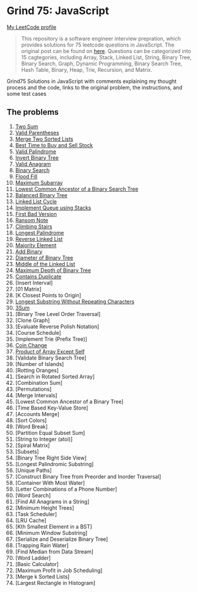 # Grind 75: JavaScript

[My LeetCode profile](https://leetcode.com/brendondsouza/)

> This repository is a software engineer interview prepration, which provides solutions for 75 leetcode questions in JavaScript. The original post can be found on [here](https://www.techinterviewhandbook.org/grind75?grouping=topics&order=difficulty&hours=8). Questions can be categorized into 15 cagtegories, including Array, Stack, Linked List, String, Binary Tree, Binary Search, Graph, Dynamic Programming, Binary Search Tree, Hash Table, Binary, Heap, Trie, Recursion, and Matrix.

Grind75 Solutions in JavaScript with comments explaining my thought process and the code, links to the original problem, the instructions, and some test cases

## The problems
1. [Two Sum](https://github.com/brendondsouza/Grind75/blob/main/two-sum.js)
2. [Valid Parentheses](https://github.com/brendondsouza/Grind75/blob/main/valid-parenthesis.js)
3. [Merge Two Sorted Lists](https://github.com/brendondsouza/Grind75/blob/main/merge-two-sorted-lists.js)
4. [Best Time to Buy and Sell Stock](https://github.com/brendondsouza/Grind75/blob/main/best-time-to-buy-and-sell-stock.js)
5. [Valid Palindrome](https://github.com/brendondsouza/Grind75/blob/main/valid-palindrome.js)
6. [Invert Binary Tree](https://github.com/brendondsouza/Grind75/blob/main/invert-binary-tree.js)
7. [Valid Anagram](https://github.com/brendondsouza/Grind75/blob/main/valid-anagram.js)
8. [Binary Search](https://github.com/brendondsouza/Grind75/blob/main/binary-search.js)
9. [Flood Fill](https://github.com/brendondsouza/Grind75/blob/main/flood-fill.js)
10. [Maximum Subarray](https://github.com/brendondsouza/Grind75/blob/main/maximum-subarray.js)
11. [Lowest Common Ancestor of a Binary Search Tree](https://github.com/brendondsouza/Grind75/blob/main/lowest-common-ancestor-binary-search-tree.js)
12. [Balanced Binary Tree](https://github.com/brendondsouza/Grind75/blob/main/balanced-binary-tree.js)
13. [Linked List Cycle](https://github.com/brendondsouza/Grind75/blob/main/linked-list-cycle.js)
14. [Implement Queue using Stacks](https://github.com/brendondsouza/Grind75/blob/main/implement-queue-using-stacks.js)
15. [First Bad Version](https://github.com/brendondsouza/Grind75/blob/main/first-bad-version.js)
16. [Ransom Note](https://github.com/brendondsouza/Grind75/blob/main/ransom-note.js)
17. [Climbing Stairs](https://github.com/brendondsouza/Grind75/blob/main/climbing-stairs.js)
18. [Longest Palindrome](https://github.com/brendondsouza/Grind75/blob/main/longest-palindrome.js)
19. [Reverse Linked List](https://github.com/brendondsouza/Grind75/blob/main/reverse-linked-list.js)
20. [Majority Element](https://github.com/brendondsouza/Grind75/blob/main/majority-element.js)
21. [Add Binary](https://github.com/brendondsouza/Grind75/blob/main/add-binary.js)
22. [Diameter of Binary Tree](https://github.com/brendondsouza/Grind75/blob/main/depth-of-a-binary-tree.js)
23. [Middle of the Linked List](https://github.com/brendondsouza/Grind75/blob/main/middle-of-the-linked-list.js)
24. [Maximum Depth of Binary Tree](https://github.com/brendondsouza/Grind75/blob/main/maximum-depth-of-binary-tree.js)
25. [Contains Duplicate](https://github.com/brendondsouza/Grind75/blob/main/contains-duplicates.js)
26. [Insert Interval]
27. [01 Matrix]
28. [K Closest Points to Origin]
29. [Longest Substring Without Repeating Characters](https://github.com/brendondsouza/Grind75/blob/main/longest-substring-without-repeating-characters.js)
30. [3Sum](https://github.com/brendondsouza/Grind75/blob/main/3-sum.js)
32. [Binary Tree Level Order Traversal]
33. [Clone Graph]
34. [Evaluate Reverse Polish Notation]
35. [Course Schedule]
36. [Implement Trie (Prefix Tree)]
37. [Coin Change](https://github.com/brendondsouza/Grind75/blob/main/coin-change.js)
38. [Product of Array Except Self](https://github.com/brendondsouza/Grind75/blob/main/product-of-array-except-self.js)
39. [Validate Binary Search Tree]
40. [Number of Islands]
41. [Rotting Oranges]
42. [Search in Rotated Sorted Array]
43. [Combination Sum]
44. [Permutations]
45. [Merge Intervals]
46. [Lowest Common Ancestor of a Binary Tree]
47. [Time Based Key-Value Store]
48. [Accounts Merge]
49. [Sort Colors]
50. [Word Break]
51. [Partition Equal Subset Sum]
52. [String to Integer (atoi)]
53. [Spiral Matrix]
54. [Subsets]
55. [Binary Tree Right Side View]
56. [Longest Palindromic Substring]
57. [Unique Paths]
58. [Construct Binary Tree from Preorder and Inorder Traversal]
59. [Container With Most Water]
60. [Letter Combinations of a Phone Number]
61. [Word Search]
62. [Find All Anagrams in a String]
63. [Minimum Height Trees]
64. [Task Scheduler]
65. [LRU Cache]
66. [Kth Smallest Element in a BST]
67. [Minimum Window Substring]
68. [Serialize and Deserialize Binary Tree]
69. [Trapping Rain Water]
70. [Find Median from Data Stream]
71. [Word Ladder]
72. [Basic Calculator]
73. [Maximum Profit in Job Scheduling]
74. [Merge k Sorted Lists]
75. [Largest Rectangle in Histogram]
